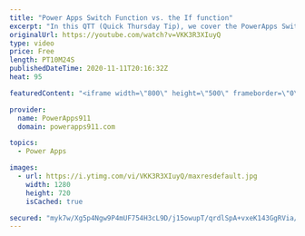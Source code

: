 ```yaml
---
title: "Power Apps Switch Function vs. the If function"
excerpt: "In this QTT (Quick Thursday Tip), we cover the PowerApps Switch function. Nothing crazy, just adding another core function to your skillset to make you better and possible more efficient at building apps."
originalUrl: https://youtube.com/watch?v=VKK3R3XIuyQ
type: video
price: Free
length: PT10M24S
publishedDateTime: 2020-11-11T20:16:32Z
heat: 95

featuredContent: "<iframe width=\"800\" height=\"500\" frameborder=\"0\" src=\"https://www.youtube.com/embed/VKK3R3XIuyQ\" allow=\"accelerometer; autoplay; encrypted-media; gyroscope; picture-in-picture\" allowfullscreen></iframe>"

provider:
  name: PowerApps911
  domain: powerapps911.com

topics:
  - Power Apps

images:
  - url: https://i.ytimg.com/vi/VKK3R3XIuyQ/maxresdefault.jpg
    width: 1280
    height: 720
    isCached: true

secured: "myk7w/Xg5p4Ngw9P4mUF754H3cL9D/j15owupT/qrdlSpA+vxeK143GgRVia/Du2u5hcPE2JXQ3EFI+roh41fuzy74glCxntr12fwJoFa7H4Ii4fMEFUv+n6shSafNgWsvHYdA6vouQJClsPiWhVBWrpbRZpepKw5D5LsrkvKONLGXDKtMKPBX90JQUZdvH46FY5hldtIyh/RK6ZXg6LSYrX7ayTku0kw8VM29j8EkrnlZoQZVSW/8KX6diA0hV1AskGVZFN78mTGu7p6ARayyRAXeo0XmrdmXwNBJ8thEfarnKMG7RTRCY9ShLZQL0z15KJPsYNkXJmXJGIXQ3QlUKJ0dUGviun4GF2/mitMu2EtUdLF1Amt/lt1vxNdDGZv2XZxzlkl630zjv7DNi5dt8M9jWAFWFxB/bEJZfwA+0=;4vQNdP+ZlEIu4tnpezCzow=="
---
```


